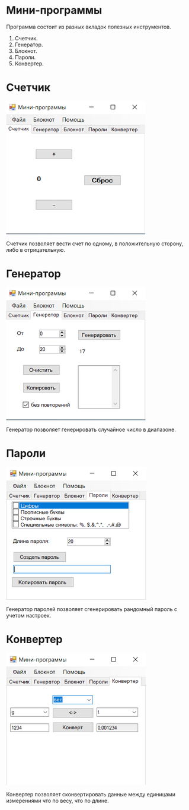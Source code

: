 # Мини-программы

Программа состоит из разных вкладок полезных инструментов.
1. Счетчик.
2. Генератор.
3. Блокнот.
4. Пароли.
5. Конвертер.

# Счетчик

![IMG](2020-07-12_20-45-15.png)

Счетчик позволяет вести счет по одному, в положительную сторону, либо в отрицательную.

# Генератор

![IMG](2020-07-12_20-45-58.png)

Генератор позволяет генерировать случайное число в диапазоне.

# Пароли

![IMG](2020-07-12_20-46-51.png)

Генератор паролей позволяет сгенерировать рандомный пароль с учетом настроек.

# Конвертер

![IMG](2020-07-12_20-47-25.png)

Конвертер позволяет сконвертировать данные между единицами измерениями что по весу, что по длине.
